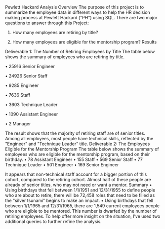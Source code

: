 Pewlett Hackard Analysis
Overview
The purpose of this project is to summarize the employee data in different ways to help the HR decision making process at Pewlett Hackard ("PH") using SQL. There are two major questions to answer through this Project:


1.	How many employees are retiring by title?


2.	How many employees are eligible for the mentorship program?
Results


Deliverable 1: The Number of Retiring Employees by Title
The table below shows the summary of employees who are retiring by title.


•	25916 Senior Engineer


•	24926 Senior Staff


•	9285 Engineer


•	7636 Staff


•	3603 Technique Leader


•	1090 Assistant Engineer


•	2 Manager



The result shows that the majority of retiring staff are of senior titles.
Among all employees, most people have technical skills, reflected by the "Engineer" and "Technique Leader" title.
Deliverable 2: The Employees Eligible for the Mentorship Program
The table below shows the summary of employees who are eligible for the mentorship program, based on their birthday.
•	78 Assistant Engineer
•	155 Staff
•	569 Senior Staff
•	77 Technique Leader
•	501 Engineer
•	169 Senior Engineer

It appears that non-technical staff account for a bigger portion of this cohort, compared to the retiring cohort.
Almost half of these people are already of senior titles, who may not need or want a mentor.
Summary
•	Using birthdays that fell between 1/1/1951 and 12/31/1955 to define people who are about to retire, there will be 72,458 roles that need to be filled as the "silver tsunami" begins to make an impact.
•	Using birthdays that fell between 1/1/1965 and 12/31/1965, there are 1,549 current employees people who are eligible to be mentored. This number is dwarfed by the number of retiring employees.
To help offer more insight on the situation, I've used two additional queries to further refine the analysis.

